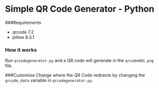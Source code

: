 # Simple QR Code Generator - Python

###Requirements
- qrcode 7.2
- pillow 8.3.1

### How it works
Run `qrcodegenerator.py` and a QR code will generate in the `qrcode001.png` file. 

###Customise
Change where the QR Code redirects by changing the `qrcode_data` variable in `qrcodegenerator.py`.
